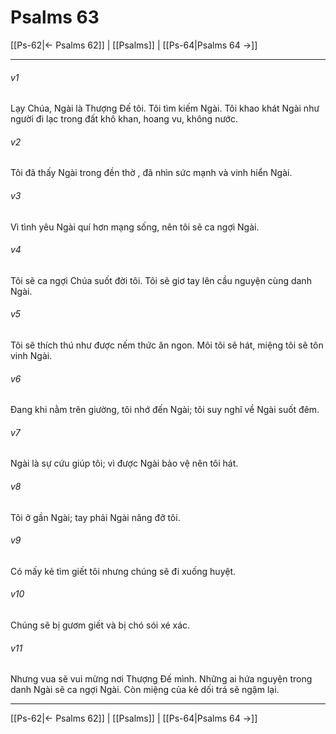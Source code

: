 # Psalms 63

[[Ps-62|← Psalms 62]] | [[Psalms]] | [[Ps-64|Psalms 64 →]]
***



###### v1 
Lạy Chúa, Ngài là Thượng Đế tôi. Tôi tìm kiếm Ngài. Tôi khao khát Ngài như người đi lạc trong đất khô khan, hoang vu, không nước. 

###### v2 
Tôi đã thấy Ngài trong đền thờ , đã nhìn sức mạnh và vinh hiển Ngài. 

###### v3 
Vì tình yêu Ngài quí hơn mạng sống, nên tôi sẽ ca ngợi Ngài. 

###### v4 
Tôi sẽ ca ngợi Chúa suốt đời tôi. Tôi sẽ giơ tay lên cầu nguyện cùng danh Ngài. 

###### v5 
Tôi sẽ thích thú như được nếm thức ăn ngon. Môi tôi sẽ hát, miệng tôi sẽ tôn vinh Ngài. 

###### v6 
Đang khi nằm trên giường, tôi nhớ đến Ngài; tôi suy nghĩ về Ngài suốt đêm. 

###### v7 
Ngài là sự cứu giúp tôi; vì được Ngài bảo vệ nên tôi hát. 

###### v8 
Tôi ở gần Ngài; tay phải Ngài nâng đỡ tôi. 

###### v9 
Có mấy kẻ tìm giết tôi nhưng chúng sẽ đi xuống huyệt. 

###### v10 
Chúng sẽ bị gươm giết và bị chó sói xé xác. 

###### v11 
Nhưng vua sẽ vui mừng nơi Thượng Đế mình. Những ai hứa nguyện trong danh Ngài sẽ ca ngợi Ngài. Còn miệng của kẻ dối trá sẽ ngậm lại.

***
[[Ps-62|← Psalms 62]] | [[Psalms]] | [[Ps-64|Psalms 64 →]]
